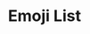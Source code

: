 ---
title: "Emoji List"
type: "docs"
layout: "emoji-list"
baseDir: "../../"
stylesheet: "emoji-list.css"
---